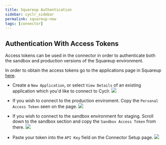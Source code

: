 ```yaml
---
title: Squareup Authentication
sidebar: cyclr_sidebar
permalink: squareup-new
tags: [connector]
---
```


Authentication With Access Tokens
---------------------------------

Access tokens can be used in the connector in order to authenticate both the sandbox and production versions of the Squareup environment. 

In order to obtain the access tokens go to the applications page in Squareup [here](https://developer.squareup.com/apps).

- Create a `New Application`, or select `View Details` of an existing application which you'd like to connect to Cyclr.
![](./images/squareup_application.png)

- If you wish to connect to the production enviroment. Copy the `Personal Access Token` seen on the page.
![](./images/squareup_credentials.png)

- If you wish to connect to the sandbox environment for staging. Scroll down to the sandbox section and copy the `Sandbox Access Token` from there.
![](./images/squareup_sandbox_credentials.png)

- Paste your token into the `API Key` field on the Connector Setup page.
![](./images/squareup_connector_setup.png)